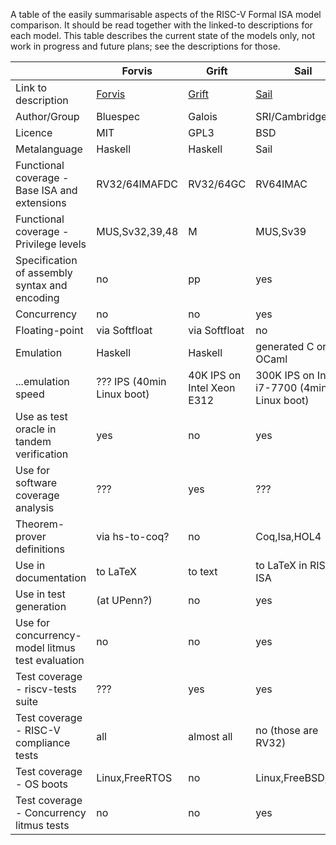 A table of the easily summarisable aspects of the RISC-V Formal ISA model comparison.  It should be read together with the linked-to descriptions for each model.  This table describes the current state of the models only, not work in progress and future plans; see the descriptions for those. 

|                                                   | Forvis        | Grift                          | Sail                    | riscv-plv           |           | 
| ------------------------------------------------- | ------------- | ------------------------------ | ------------------------| ------------------- | --------- |
| Link to description                               | [Forvis](https://github.com/rsnikhil/Temporary_TGISA/blob/master/Forvis.md)    | [Grift](https://github.com/rsnikhil/Temporary_TGISA/blob/master/GRIFT.md)   | [Sail](https://github.com/rsnikhil/Temporary_TGISA/blob/master/Sail.md)                | [Riscv-plv](https://github.com/rsnikhil/Temporary_TGISA/blob/master/riscv-plv.md) |           | 
| Author/Group                                      | Bluespec      |Galois                          |SRI/Cambridge            | MIT                 |           |   
| Licence                                           | MIT           |GPL3                            |BSD                      | MIT                 |           |
| Metalanguage                                      | Haskell       |Haskell                         |Sail                     | Haskell             |           |
| Functional coverage - Base ISA and extensions     | RV32/64IMAFDC |RV32/64GC                       |RV64IMAC                 | RV32/64IMAF         |           |
| Functional coverage - Privilege levels            | MUS,Sv32,39,48|M                               |MUS,Sv39                 | Sv39                |           |
| Specification of assembly syntax and encoding     | no            |pp                              |yes                      | no                  |           |
| Concurrency                                       | no            |no                              |yes                      | no                  |           |
| Floating-point                                    | via Softfloat |via Softfloat                   |no                       | via Softfloat       |           |
| Emulation                                         | Haskell       | Haskell                        |generated C or OCaml     | Haskell             |           |
| ...emulation speed                  | ??? IPS (40min Linux boot)  |40K IPS on Intel Xeon E312      |300K IPS on Intel i7-7700  (4min Linux boot)  | 100K IPS on 6700HQ      |           |
| Use as test oracle in tandem verification         | yes           |no                              |yes                      | yes                 |           |
| Use for software coverage analysis                | ???           |yes                             |???                      | ???                 |           |
| Theorem-prover definitions                        | via hs-to-coq?|no                              |Coq,Isa,HOL4             | hs-to-coq           |           |
| Use in documentation                              | to LaTeX      |to text                         |to LaTeX in RISC-V ISA   | no                  |           |
| Use in test generation                            | (at UPenn?)   |no                              |yes                      | no                  |           |
| Use for concurrency-model litmus test evaluation  | no            |no                              |yes                      | no                  |           |
| Test coverage - riscv-tests suite                 | ???           |yes                             |yes                      | yes                 |           |
| Test coverage - RISC-V compliance tests           | all           |almost all                      |no (those are RV32)      | yes                 |           |
| Test coverage - OS boots                          | Linux,FreeRTOS|no                              |Linux,FreeBSD,seL4       | Linux               |           |
| Test coverage - Concurrency litmus tests          | no            |no                              |yes                      | no                  |           |

